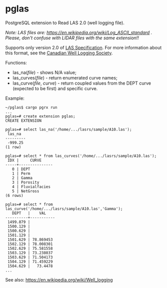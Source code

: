 # pglas
PostgreSQL extension to Read LAS 2.0 (well logging file).

_Note: LAS files are: https://en.wikipedia.org/wiki/Log_ASCII_standard .
Please, don't confuse with LIDAR files with the same extension!!_

Supports only version 2.0 of [LAS Specification](https://www.cwls.org/wp-content/uploads/2017/02/Las2_Update_Feb2017.pdf). For more information about this format, see the [Canadian Well Logging Society](http://www.cwls.org).

Functions:
* las_na(_file_) - shows N/A value;
* las_curves(_file_) - return enumerated curve names;
* las_curve(_file_, _curve_) - return coupled values from the DEPT curve (expected to be first) and specific curve.

Example:
```
~/pglas$ cargo pgrx run
...
pglas=# create extension pglas;
CREATE EXTENSION

pglas=# select las_na('/home/.../lasrs/sample/A10.las');
 las_na  
---------
 -999.25
(1 row)

pglas=# select * from las_curves('/home/.../lasrs/sample/A10.las');
 IDX |     CURVE     
-----+---------------
   0 | DEPT
   1 | Perm
   2 | Gamma
   3 | Porosity
   4 | Fluvialfacies
   5 | NetGross
(6 rows)

pglas=# select * from las_curve('/home/.../lasrs/sample/A10.las','Gamma');
   DEPT   |    VAL    
----------+-----------
 1499.879 |          
 1500.129 |          
 1500.629 |          
 1501.129 |          
 1501.629 | 78.869453
 1502.129 | 78.008301
 1502.629 | 75.581558
 1503.129 | 73.238037
 1503.629 | 71.504173
 1504.129 | 71.459229
 1504.629 |   73.4478
...
```

See also: https://en.wikipedia.org/wiki/Well_logging
